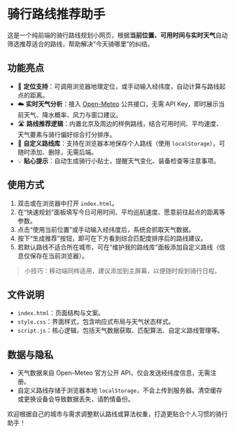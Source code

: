 # 骑行路线推荐助手

这是一个纯前端的骑行路线规划小网页，根据**当前位置、可用时间与实时天气**自动筛选推荐适合的路线，帮助解决“今天骑哪里”的纠结。

## 功能亮点

- 📍 **定位支持**：可调用浏览器地理定位，或手动输入经纬度，自动计算与路线起点的距离。
- ☁️ **实时天气分析**：接入 [Open-Meteo](https://open-meteo.com/) 公共接口，无需 API Key，即时展示当前天气、降水概率、风力与窗口建议。
- 🛣️ **路线推荐逻辑**：内置北京及周边的样例路线，结合可用时间、平均速度、天气要素与骑行偏好综合打分排序。
- 🧾 **自定义路线库**：支持在浏览器本地保存个人路线（使用 `localStorage`），可随时添加、删除，无需后端。
- 💡 **贴心提示**：自动生成骑行小贴士，提醒天气变化、装备检查等注意事项。

## 使用方式

1. 双击或在浏览器中打开 `index.html`。
2. 在“快速规划”面板填写今日可用时间、平均巡航速度、愿意前往起点的距离等参数。
3. 点击“使用当前位置”或手动输入经纬度后，系统会抓取天气数据。
4. 按下“生成推荐”按钮，即可在下方看到综合匹配度排序后的路线建议。
5. 若默认路线不适合所在城市，可在“维护我的路线库”面板添加自定义路线（信息仅保存在当前浏览器）。

> 小技巧：移动端同样适用，建议添加到主屏幕，以便随时规划骑行日程。

## 文件说明

- `index.html`：页面结构与文案。
- `style.css`：界面样式，包含响应式布局与天气状态样式。
- `script.js`：核心逻辑，包括天气数据获取、匹配算法、自定义路线管理等。

## 数据与隐私

- 天气数据来自 Open-Meteo 官方公开 API，仅会发送经纬度信息，无需注册。
- 自定义路线存储于浏览器本地 `localStorage`，不会上传到服务器。清空缓存或更换设备会导致数据丢失，请酌情备份。

欢迎根据自己的城市与需求调整默认路线或算法权重，打造更贴合个人习惯的骑行助手！
